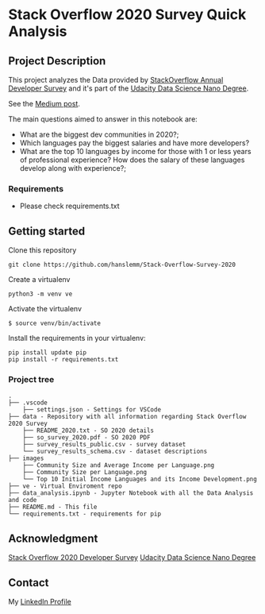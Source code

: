 # Stack Overflow 2020 Survey Quick Analysis
## Project Description

This project analyzes the Data provided by [StackOverflow Annual Developer Survey](https://insights.stackoverflow.com/survey) and it's part of the [Udacity Data Science Nano Degree](https://www.udacity.com/course/data-scientist-nanodegree--nd025).

See the [Medium post](https://hanslemm.medium.com/the-best-languages-to-begin-your-dev-career-based-on-so-2020-survey-6716df14e6c1).

The main questions aimed to answer in this notebook are:

- What are the biggest dev communities in 2020?;
- Which languages pay the biggest salaries and have more developers?
- What are the top 10 languages by income for those with 1 or less years of professional experience? How does the salary of these languages develop along with experience?;

### Requirements

- Please check requirements.txt

## Getting started

Clone this repository

```shell
git clone https://github.com/hanslemm/Stack-Overflow-Survey-2020
```

Create a virtualenv

```shell
python3 -m venv ve
````

Activate the virtualenv

```shell
$ source venv/bin/activate
```

Install the requirements in your virtualenv:

```shell
pip install update pip
pip install -r requirements.txt
```

### Project tree

    .
    ├── .vscode
        ├── settings.json - Settings for VSCode
    ├── data - Repository with all information regarding Stack Overflow 2020 Survey
        ├── README_2020.txt - SO 2020 details
        ├── so_survey_2020.pdf - SO 2020 PDF
        ├── survey_results_public.csv - survey dataset
        └── survey_results_schema.csv - dataset descriptions
    ├── images
        ├── Community Size and Average Income per Language.png
        ├── Community Size per Language.png
        └── Top 10 Initial Income Languages and its Income Development.png
    ├── ve - Virtual Enviroment repo
    ├── data_analysis.ipynb - Jupyter Notebook with all the Data Analysis and code
    ├── README.md - This file
    └── requirements.txt - requirements for pip


## Acknowledgment

[Stack Overflow 2020 Developer Survey](https://insights.stackoverflow.com/survey)
[Udacity Data Science Nano Degree](https://www.udacity.com/course/data-scientist-nanodegree--nd025)

## Contact

My [LinkedIn Profile](linkedin.com/in/hcrlemm)